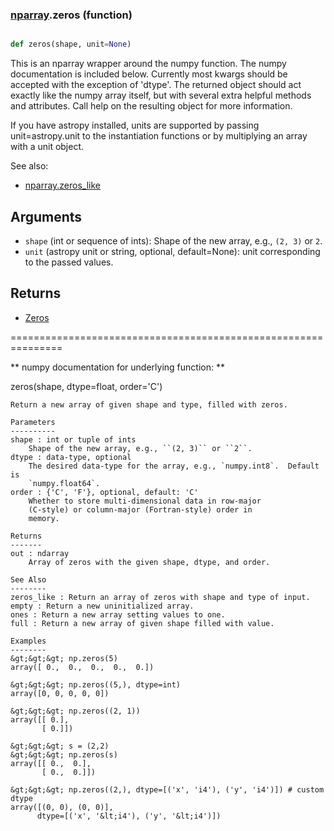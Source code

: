 ### [nparray](nparray.md).zeros (function)


```py

def zeros(shape, unit=None)

```



This is an nparray wrapper around the numpy function.  The
numpy documentation is included below.  Currently most kwargs
should be accepted with the exception of 'dtype'.  The returned
object should act exactly like the numpy array itself, but with
several extra helpful methods and attributes.  Call help on the
resulting object for more information.

If you have astropy installed, units are supported by passing unit=astropy.unit
to the instantiation functions or by multiplying an array with a unit object.


See also:

* [nparray.zeros_like](nparray.zeros_like.md)

Arguments
------------
* `shape` (int or sequence of ints): Shape of the new array, e.g.,
``(2, 3)`` or ``2``.
* `unit` (astropy unit or string, optional, default=None): unit
corresponding to the passed values.

Returns
-----------
* [Zeros](Zeros.md)


===============================================================

** numpy documentation for underlying function: **

zeros(shape, dtype=float, order='C')

    Return a new array of given shape and type, filled with zeros.

    Parameters
    ----------
    shape : int or tuple of ints
        Shape of the new array, e.g., ``(2, 3)`` or ``2``.
    dtype : data-type, optional
        The desired data-type for the array, e.g., `numpy.int8`.  Default is
        `numpy.float64`.
    order : {'C', 'F'}, optional, default: 'C'
        Whether to store multi-dimensional data in row-major
        (C-style) or column-major (Fortran-style) order in
        memory.

    Returns
    -------
    out : ndarray
        Array of zeros with the given shape, dtype, and order.

    See Also
    --------
    zeros_like : Return an array of zeros with shape and type of input.
    empty : Return a new uninitialized array.
    ones : Return a new array setting values to one.
    full : Return a new array of given shape filled with value.

    Examples
    --------
    &gt;&gt;&gt; np.zeros(5)
    array([ 0.,  0.,  0.,  0.,  0.])

    &gt;&gt;&gt; np.zeros((5,), dtype=int)
    array([0, 0, 0, 0, 0])

    &gt;&gt;&gt; np.zeros((2, 1))
    array([[ 0.],
           [ 0.]])

    &gt;&gt;&gt; s = (2,2)
    &gt;&gt;&gt; np.zeros(s)
    array([[ 0.,  0.],
           [ 0.,  0.]])

    &gt;&gt;&gt; np.zeros((2,), dtype=[('x', 'i4'), ('y', 'i4')]) # custom dtype
    array([(0, 0), (0, 0)],
          dtype=[('x', '&lt;i4'), ('y', '&lt;i4')])

